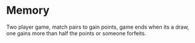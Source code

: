 # Memory
Two player game, match pairs to gain points, game ends when its a draw, one gains more than half the points or someone forfeits.
